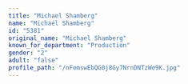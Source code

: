 ```yaml
---
title: "Michael Shamberg"
name: "Michael Shamberg"
id: "5381"
original_name: "Michael Shamberg"
known_for_department: "Production"
gender: "2"
adult: "false"
profile_path: "/nFemswEbQG0j8Gy7NrnDNTzWe9K.jpg"
---
```

